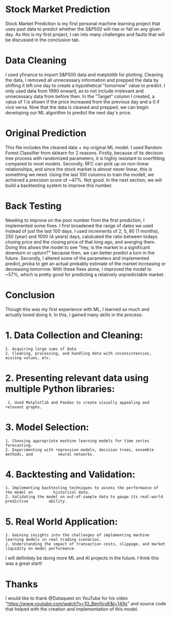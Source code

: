 # Stock Market Prediction
Stock Market Prediction is my first personal machine learning project that uses past data to predict whether the S&P500 will rise or fall on any given day. As this is my first project, I ran into many challenges and faults that will be discussed in the conclusion tab.

# Data Cleaning
I used yfinance to import S&P500 data and matplotlib for plotting. Cleaning the data, I removed all unnecessary information and prepped the data by shifting it left one day to create a hypothetical "tomorrow" value to predict. I only used data from 1990 onward, as to not include irrelevant and unnecessary data from before then. In the "Target" column I created, a value of 1 is shown if the price increased from the previous day and a 0 if vice versa. Now that the data is cleaned and prepped, we can begin developing our ML algorithm to predict the next day's price.

# Original Prediction
This file includes the cleaned data + my original ML model. I used Random Forest Classifier from sklearn for 2 reasons. Firstly, because of its decision tree process with randomized parameters, it is highly resistant to overfitting compared to most models. Secondly, RFC can pick up on non-linear relationships, and since the stock market is almost never linear, this is something we need. Using the last 100 columns to train the modell, we achieved a precision score of ~47%. Not good. In the next section, we will build a backtesting system to improve this number. 

# Back Testing
Needing to improve on the poor number from the first prediction, I implemented some fixes. I first broadened the range of dates we used instead of just the last 100 days. I used increments of 2, 5, 60 (1 months), 250 (year) and 1000 (4 years) days, calulcated the ratio between todays closing price and the closing price of that long ago, and averging them. Doing this allows the model to see "hey, is the market in a significant downturn or upturn?" because then, we can better predict a turn in the future. Secondly, I altered some of the parameters and implemented predict_proba to get an actual probably estimate of the market increasing or decreasing tomorrow. With these fixes alone, I improved the model to ~57%, which is pretty good for predicting a relatively unpredictable market.

# Conclusion
Though this was my first experience with ML, I learned so much and actually loved doing it. In this, I gained many skills in the process:

  # 1. Data Collection and Cleaning:
    1. Acquiring large sums of data
    2. Cleaning, processing, and handling data with inconsistencies, missing values, etc.
  # 2. Presenting relevant data using multiple Python libraries:
     1. Used Matplotlib and Pandas to create visually appealing and relevant graphs.
  # 3. Model Selection:
    1. Choosing appropriate machine learning models for time series forecasting.
    2. Experimenting with regression models, decision trees, ensemble methods, and           neural networks.
  # 4. Backtesting and Validation:
    1. Implementing backtesting techniques to assess the performance of the model on         historical data.
    2. Validating the model on out-of-sample data to gauge its real-world predictive         ability.
  # 5. Real World Application:
    1. Gaining insights into the challenges of implementing machine learning models in real trading scenarios.
    2. Understanding the impact of transaction costs, slippage, and market liquidity on model performance.

I will definitely be doing more ML and AI projects in the future. I think this was a great start!

# Thanks
I would like to thank @Dataquest on YouTube for his video "https://www.youtube.com/watch?v=1O_BenficgE&t=149s" and source code that helped with the creation and implementation of this model. 
  
